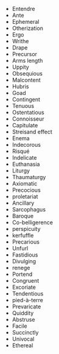 - Entendre
- Ante
- Ephemeral
- Otherization
- Ergo
- Writhe
- Drape
- Precursor
- Arms length
- Uppity
- Obsequious
- Malcontent
- Hubris
- Goad
- Contingent
- Tenuous
- Ostentatious
- Connoisseur
- Capitulate
- Streisand effect
- Enema
- Indecorous
- Risqué
- Indelicate
- Euthanasia
- Liturgy
- Thaumaturgy
- Axiomatic
- Precocious
- proletariat
- Ancillary
- Sarcophagus
- Baroque
- Co-belligerence
- perspicuity
- kerfuffle
- Precarious
- Unfurl
- Fastidious
- Divulging
- renege
- Portend
- Congruent
- Excoriate
- Tendentious
- pied-à-terre
- Prevaricate
- Quiddity
- Abstruse
- Facile
- Succinctly
- Univocal
- Ethereal